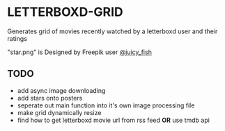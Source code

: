 # LETTERBOXD-GRID

Generates grid of movies recently watched by a letterboxd user and their ratings

"star.png" is Designed by Freepik user [@juicy_fish](https://www.freepik.com/author/juicy-fish)

## TODO
- add async image downloading
- add stars onto posters
- seperate out main function into it's own image processing file
- make grid dynamically resize
- find how to get letterboxd movie url from rss feed **OR** use tmdb api
